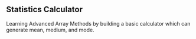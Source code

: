 ## Statistics Calculator
Learning Advanced Array Methods by building a basic calculator which can generate mean, medium, and mode.
